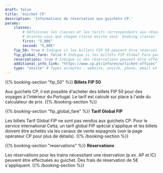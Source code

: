 ```yaml
---
draft: false
title: 'Guichet CP'
description: 'Informations de réservation aux guichets CP.'
params:
    classes:
        # Définissez les classes et les tarifs correspondants aux réservations.
        # Assurez-vous que chaque classe existe sous `booking.classes` dans i18n.
        first: "5,00€"
        second: "5,00€"
    fip_50: true # Indique si les billets FIP 50 peuvent être réservés via cette plateforme
    fip_global_fare: false # Indique si les billets FIP Global Fare peuvent être réservés via cette plateforme
    reservations: true # Indique si des réservations peuvent être effectuées via cette plateforme
    additional_info_link: "https://www.cp.pt/info/en/w/ticket-offices" # Ajoutez un lien vers des informations supplémentaires
    type: "onsite" # Types acceptés : website, onsite, phone, email et machine
---
```


{{% booking-section "fip_50" %}}
**Billets FIP 50**

Aux guichets CP, il est possible d'acheter des billets FIP 50 pour des voyages à l'intérieur du Portugal. Le tarif est calculé sur place à l'aide du calculateur de prix.
{{% /booking-section %}}

{{% booking-section "fip_global_fare" %}}
**Tarif Global FIP**

Les billets Tarif Global FIP ne sont pas vendus aux guichets CP. Pour le service international Celta, un tarif global FIP spécial s'applique et les billets doivent être achetés via les canaux de vente espagnols (voir la page opérateur CP pour plus de détails).
{{% /booking-section %}}

{{% booking-section "reservations" %}}
**Réservations**

Les réservations pour les trains nécessitant une réservation (p.ex. AP et IC) peuvent être effectuées au guichet. Des frais de réservation de 5€ s'appliquent.
{{% /booking-section %}}

